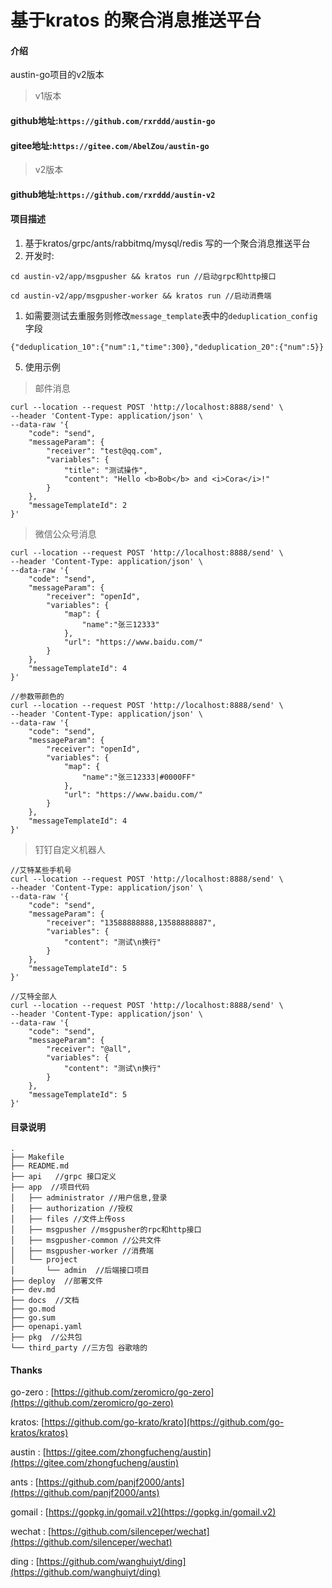 # 基于kratos 的聚合消息推送平台

#### 介绍
austin-go项目的v2版本

> v1版本
#### github地址:`https://github.com/rxrddd/austin-go`
#### gitee地址:`https://gitee.com/AbelZou/austin-go`

> v2版本
#### github地址:`https://github.com/rxrddd/austin-v2`

#### 项目描述

1. 基于kratos/grpc/ants/rabbitmq/mysql/redis 写的一个聚合消息推送平台
1. 开发时:
```
cd austin-v2/app/msgpusher && kratos run //启动grpc和http接口

cd austin-v2/app/msgpusher-worker && kratos run //启动消费端
```

1. 如需要测试去重服务则修改`message_template`表中的`deduplication_config`字段
```
{"deduplication_10":{"num":1,"time":300},"deduplication_20":{"num":5}}
```
5. 使用示例
> 邮件消息
```
curl --location --request POST 'http://localhost:8888/send' \
--header 'Content-Type: application/json' \
--data-raw '{
    "code": "send",
    "messageParam": {
        "receiver": "test@qq.com",
        "variables": {
            "title": "测试操作",
            "content": "Hello <b>Bob</b> and <i>Cora</i>!"
        }
    },
    "messageTemplateId": 2
}'
```

> 微信公众号消息
```
curl --location --request POST 'http://localhost:8888/send' \
--header 'Content-Type: application/json' \
--data-raw '{
    "code": "send",
    "messageParam": {
        "receiver": "openId",
        "variables": {
            "map": {
                "name":"张三12333"
            },
            "url": "https://www.baidu.com/"
        }
    },
    "messageTemplateId": 4
}'

//参数带颜色的
curl --location --request POST 'http://localhost:8888/send' \
--header 'Content-Type: application/json' \
--data-raw '{
    "code": "send",
    "messageParam": {
        "receiver": "openId",
        "variables": {
            "map": {
                "name":"张三12333|#0000FF"
            },
            "url": "https://www.baidu.com/"
        }
    },
    "messageTemplateId": 4
}'
```

> 钉钉自定义机器人
```
//艾特某些手机号
curl --location --request POST 'http://localhost:8888/send' \
--header 'Content-Type: application/json' \
--data-raw '{
    "code": "send",
    "messageParam": {
        "receiver": "13588888888,13588888887",
        "variables": {
            "content": "测试\n换行"
        }
    },
    "messageTemplateId": 5
}'

//艾特全部人
curl --location --request POST 'http://localhost:8888/send' \
--header 'Content-Type: application/json' \
--data-raw '{
    "code": "send",
    "messageParam": {
        "receiver": "@all",
        "variables": {
            "content": "测试\n换行"
        }
    },
    "messageTemplateId": 5
}'
```




#### 目录说明

```
.
├── Makefile
├── README.md
├── api   //grpc 接口定义
├── app  //项目代码
│   ├── administrator //用户信息,登录
│   ├── authorization //授权
│   ├── files //文件上传oss
│   ├── msgpusher //msgpusher的rpc和http接口
│   ├── msgpusher-common //公共文件
│   ├── msgpusher-worker //消费端
│   └── project
│       └── admin  //后端接口项目
├── deploy  //部署文件
├── dev.md
├── docs  //文档
├── go.mod
├── go.sum
├── openapi.yaml
├── pkg  //公共包
└── third_party //三方包 谷歌啥的

```




#### Thanks

go-zero : [https://github.com/zeromicro/go-zero](https://github.com/zeromicro/go-zero)

kratos: [https://github.com/go-krato/krato](https://github.com/go-kratos/kratos)

austin : [https://gitee.com/zhongfucheng/austin](https://gitee.com/zhongfucheng/austin)

ants : [https://github.com/panjf2000/ants](https://github.com/panjf2000/ants)

gomail : [https://gopkg.in/gomail.v2](https://gopkg.in/gomail.v2)

wechat : [https://github.com/silenceper/wechat](https://github.com/silenceper/wechat)

ding : [https://github.com/wanghuiyt/ding](https://github.com/wanghuiyt/ding)
